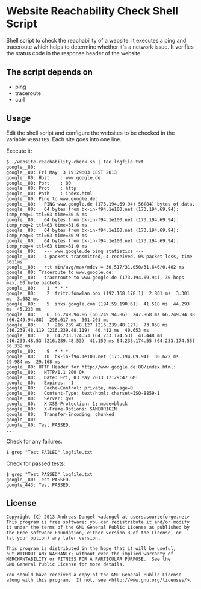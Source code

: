 Website Reachability Check Shell Script
=======================================

Shell script to check the reachability of a website.
It executes a ping and traceroute which helps to determine
whether it's a network issue.
It verifies the status code in the response header of the website.


The script depends on
---------------------
* ping
* traceroute
* curl

Usage
-----
Edit the shell script and configure the websites to be checked in the
variable `WEBSITES`. Each site goes into one line.

Execute it:

    $ ./website-reachability-check.sh | tee logfile.txt
    google__80: 
    google__80: Fri May  3 19:29:03 CEST 2013
    google__80: Host    : www.google.de
    google__80: Port    : 80
    google__80: Prot    : http
    google__80: Path    : index.html
    google__80: Ping to www.google.de:
    google__80:   PING www.google.de (173.194.69.94) 56(84) bytes of data.
    google__80:   64 bytes from bk-in-f94.1e100.net (173.194.69.94): icmp_req=1 ttl=63 time=30.5 ms
    google__80:   64 bytes from bk-in-f94.1e100.net (173.194.69.94): icmp_req=2 ttl=63 time=31.6 ms
    google__80:   64 bytes from bk-in-f94.1e100.net (173.194.69.94): icmp_req=3 ttl=63 time=30.9 ms
    google__80:   64 bytes from bk-in-f94.1e100.net (173.194.69.94): icmp_req=4 ttl=63 time=31.0 ms
    google__80:   --- www.google.de ping statistics ---
    google__80:   4 packets transmitted, 4 received, 0% packet loss, time 3011ms
    google__80:   rtt min/avg/max/mdev = 30.517/31.050/31.646/0.402 ms
    google__80: Traceroute to www.google.de:
    google__80:   traceroute to www.google.de (173.194.69.94), 30 hops max, 60 byte packets
    google__80:    1  * * *
    google__80:    2  fritz.fonwlan.box (192.168.178.1)  2.861 ms  3.301 ms  3.682 ms
    google__80:    5  inxs.google.com (194.59.190.61)  41.518 ms  44.293 ms  45.233 ms
    google__80:    6  66.249.94.86 (66.249.94.86)  247.868 ms 66.249.94.88 (66.249.94.88)  298.617 ms  301.201 ms
    google__80:    7  216.239.48.127 (216.239.48.127)  73.058 ms 216.239.48.119 (216.239.48.119)  40.412 ms  40.653 ms
    google__80:    8  64.233.174.53 (64.233.174.53)  41.448 ms 216.239.48.53 (216.239.48.53)  41.159 ms 64.233.174.55 (64.233.174.55)  36.332 ms
    google__80:    9  * * *
    google__80:   10  bk-in-f94.1e100.net (173.194.69.94)  30.622 ms  29.984 ms  29.168 ms
    google__80: HTTP Header for http://www.google.de:80/index.html:
    google__80:   HTTP/1.1 200 OK
    google__80:   Date: Fri, 03 May 2013 17:29:47 GMT
    google__80:   Expires: -1
    google__80:   Cache-Control: private, max-age=0
    google__80:   Content-Type: text/html; charset=ISO-8859-1
    google__80:   Server: gws
    google__80:   X-XSS-Protection: 1; mode=block
    google__80:   X-Frame-Options: SAMEORIGIN
    google__80:   Transfer-Encoding: chunked
    google__80:   
    google__80: Test PASSED.
    ...

Check for any failures:

    $ grep "Test FAILED" logfile.txt

Check for passed tests:

    $ grep "Test PASSED" logfile.txt
    google__80: Test PASSED.
    google_443: Test PASSED.

License
-------
    Copyright (C) 2013 Andreas Dangel <adangel at users.sourceforge.net>
    This program is free software: you can redistribute it and/or modify
    it under the terms of the GNU General Public License as published by
    the Free Software Foundation, either version 3 of the License, or
    (at your option) any later version.

    This program is distributed in the hope that it will be useful,
    but WITHOUT ANY WARRANTY; without even the implied warranty of
    MERCHANTABILITY or FITNESS FOR A PARTICULAR PURPOSE.  See the
    GNU General Public License for more details.

    You should have received a copy of the GNU General Public License
    along with this program.  If not, see <http://www.gnu.org/licenses/>.

